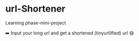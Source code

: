 # url-Shortener
Learning phase-mini-project

:arrow_right:	 Input your long url and get a shortened (tinyurlilfied) url :smile:
